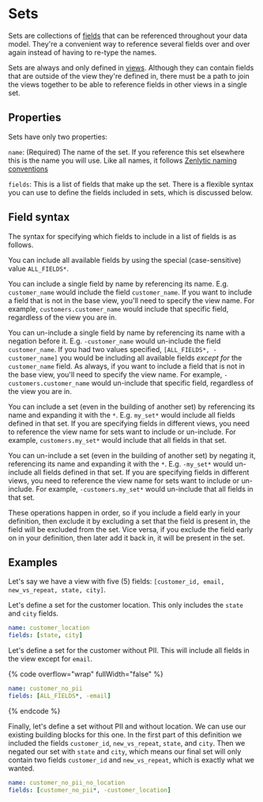 # Sets

Sets are collections of [fields](field.md) that can be referenced throughout your data model. They're a convenient way to reference several fields over and over again instead of having to re-type the names.

Sets are always and only defined in [views](view.md). Although they can contain fields that are outside of the view they're defined in, there must be a path to join the views together to be able to reference fields in other views in a single set.

## Properties

Sets have only two properties:

`name`: (Required) The name of the set. If you reference this set elsewhere this is the name you will use. Like all names, it follows [Zenlytic naming conventions](data_modeling.md#naming-conventions)

`fields`: This is a list of fields that make up the set. There is a flexible syntax you can use to define the fields included in sets, which is discussed below.

## Field syntax

The syntax for specifying which fields to include in a list of fields is as follows.

You can include all available fields by using the special (case-sensitive) value `ALL_FIELDS*`.

You can include a single field by name by referencing its name. E.g. `customer_name` would include the field `customer_name`. If you want to include a field that is not in the base view, you'll need to specify the view name. For example, `customers.customer_name` would include that specific field, regardless of the view you are in.

You can un-include a single field by name by referencing its name with a negation before it. E.g. `-customer_name` would un-include the field `customer_name`. If you had two values specified, `[ALL_FIELDS*, -customer_name]` you would be including all available fields _except for_ the `customer_name` field. As always, if you want to include a field that is not in the base view, you'll need to specify the view name. For example, `-customers.customer_name` would un-include that specific field, regardless of the view you are in.

You can include a set (even in the building of another set) by referencing its name and expanding it with the `*`. E.g. `my_set*` would include all fields defined in that set. If you are specifying fields in different views, you need to reference the view name for sets want to include or un-include. For example, `customers.my_set*` would include that all fields in that set.

You can un-include a set (even in the building of another set) by negating it, referencing its name and expanding it with the `*`. E.g. `-my_set*` would un-include all fields defined in that set. If you are specifying fields in different views, you need to reference the view name for sets want to include or un-include. For example, `-customers.my_set*` would un-include that all fields in that set.

These operations happen in order, so if you include a field early in your definition, then exclude it by excluding a set that the field is present in, the field will be excluded from the set. Vice versa, if you exclude the field early on in your definition, then later add it back in, it will be present in the set.

## Examples

Let's say we have a view with five (5) fields: `[customer_id, email, new_vs_repeat, state, city]`.

Let's define a set for the customer location. This only includes the `state` and `city` fields.

```yaml
name: customer_location
fields: [state, city]
```

Let's define a set for the customer without PII. This will include all fields in the view except for `email`.

{% code overflow="wrap" fullWidth="false" %}
```yaml
name: customer_no_pii
fields: [ALL_FIELDS*, -email]
```
{% endcode %}

Finally, let's define a set without PII and without location. We can use our existing building blocks for this one. In the first part of this definition we included the fields `customer_id`, `new_vs_repeat`, `state`, and `city`. Then we negated our set with `state` and `city`, which means our final set will only contain two fields `customer_id` and `new_vs_repeat`, which is exactly what we wanted.

```yaml
name: customer_no_pii_no_location
fields: [customer_no_pii*, -customer_location]
```
